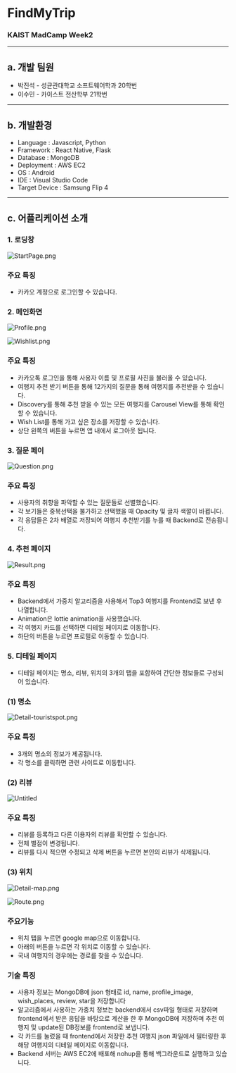 # FindMyTrip

### KAIST MadCamp Week2

---

## a. 개발 팀원

- 박진석 - 성균관대학교 소프트웨어학과 20학번
- 이수민 - 카이스트 전산학부 21학번

---

## b. 개발환경

- Language : Javascript, Python
- Framework : React Native, Flask
- Database : MongoDB
- Deployment : AWS EC2
- OS : Android
- IDE : Visual Studio Code
- Target Device : Samsung Flip 4

---

## c. 어플리케이션 소개

### 1. 로딩창

![StartPage.png](https://prod-files-secure.s3.us-west-2.amazonaws.com/f6cb388f-3934-47d6-9928-26d2e10eb0fc/58c674d9-3be9-4b6f-9832-a79e975a848e/StartPage.png)

### 주요 특징

- 카카오 계정으로 로그인할 수 있습니다.

### 2. 메인화면

![Profile.png](https://prod-files-secure.s3.us-west-2.amazonaws.com/f6cb388f-3934-47d6-9928-26d2e10eb0fc/f2637b02-a17c-4b4a-9253-22cdc5ceaec5/Profile.png)

![Wishlist.png](https://prod-files-secure.s3.us-west-2.amazonaws.com/f6cb388f-3934-47d6-9928-26d2e10eb0fc/a38a0b18-2861-4721-8be0-376427cb006b/Wishlist.png)

### 주요 특징

- 카카오톡 로그인을 통해 사용자 이름 및 프로필 사진을 불러올 수 있습니다.
- 여행지 추천 받기 버튼을 통해 12가지의 질문을 통해 여행지를 추천받을 수 있습니다.
- Discovery를 통해 추천 받을 수 있는 모든 여행지를 Carousel View를 통해 확인할 수 있습니다.
- Wish List를 통해 가고 싶은 장소를 저장할 수 있습니다.
- 상단 왼쪽의 버튼을 누르면 앱 내에서 로그아웃 됩니다.

### 3. 질문 페이

![Question.png](https://prod-files-secure.s3.us-west-2.amazonaws.com/f6cb388f-3934-47d6-9928-26d2e10eb0fc/af52fafd-ed3f-4418-b1da-51432c84c927/Question.png)

### 주요 특징

- 사용자의 취향을 파악할 수 있는 질문들로 선별했습니다.
- 각 보기들은 중복선택을 불가하고 선택했을 때 Opacity 및 글자 색깔이 바뀝니다.
- 각 응답들은 2차 배열로 저장되어 여행지 추천받기를 누를 때 Backend로 전송됩니다.

### 4. 추천 페이지

![Result.png](https://prod-files-secure.s3.us-west-2.amazonaws.com/f6cb388f-3934-47d6-9928-26d2e10eb0fc/19995971-86e1-4d9f-a1a1-feabf9790e9f/Result.png)

### 주요 특징

- Backend에서 가중치 알고리즘을 사용해서 Top3 여행지를 Frontend로 보낸 후 나열합니다.
- Animation은 lottie animation을 사용했습니다.
- 각 여행지 카드를 선택하면 디테일 페이지로 이동합니다.
- 하단의 버튼을 누르면 프로필로 이동할 수 있습니다.

### 5. 디테일 페이지

- 디테일 페이지는 명소, 리뷰, 위치의 3개의 탭을 포함하여 간단한 정보들로 구성되어 있습니다.

### (1) 명소

![Detail-touristspot.png](https://prod-files-secure.s3.us-west-2.amazonaws.com/f6cb388f-3934-47d6-9928-26d2e10eb0fc/d3092aeb-fb12-4644-b5a3-50e20c40685b/Detail-touristspot.png)

### 주요 특징

- 3개의 명소의 정보가 제공됩니다.
- 각 명소를 클릭하면 관련 사이트로 이동합니다.

### (2) 리뷰

![Untitled](https://prod-files-secure.s3.us-west-2.amazonaws.com/f6cb388f-3934-47d6-9928-26d2e10eb0fc/f4774e04-71ed-4592-b846-839e1fdafed1/Untitled.png)

### 주요 특징

- 리뷰를 등록하고 다른 이용자의 리뷰를 확인할 수 있습니다.
- 전체 별점이 변경됩니다.
- 리뷰를 다시 적으면 수정되고 삭제 버튼을 누르면 본인의 리뷰가 삭제됩니다.

### (3) 위치

![Detail-map.png](https://prod-files-secure.s3.us-west-2.amazonaws.com/f6cb388f-3934-47d6-9928-26d2e10eb0fc/0dc0b092-8efd-48af-95e7-e985d2aaf9ff/Detail-map.png)

![Route.png](https://prod-files-secure.s3.us-west-2.amazonaws.com/f6cb388f-3934-47d6-9928-26d2e10eb0fc/af753fa7-aa63-41e3-aad5-cf994a65ddd8/Route.png)

### 주요기능

- 위치 탭을 누르면 google map으로 이동합니다.
- 아래의 버튼을 누르면 각 위치로 이동할 수 있습니다.
- 국내 여행지의 경우에는 경로를 찾을 수 있습니다.

### 기술 특징

- 사용자 정보는 MongoDB에 json 형태로 id, name, profile_image, wish_places, review, star을 저장합니다
- 알고리즘에서 사용하는 가중치 정보는 backend에서 csv파일 형태로 저장하며 frontend에서 받은 응답을 바탕으로 계산을 한 후 MongoDB에 저장하며 추천 여행지 및 update된 DB정보를 frontend로 보냅니다.
- 각 카드를 눌렀을 때 frontend에서 저장한 추천 여행지 json 파일에서 필터링한 후 해당 여행지의 디테일 페이지로 이동합니다.
- Backend 서버는 AWS EC2에 배포해 nohup을 통해 백그라운드로 실행하고 있습니다.
